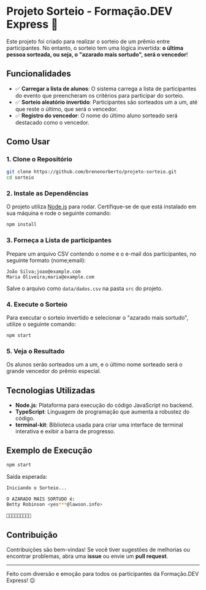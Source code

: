 # Projeto Sorteio - Formação.DEV Express 🎉

Este projeto foi criado para realizar o sorteio de um prêmio entre participantes. No entanto, o sorteio tem uma lógica invertida: **o última pessoa sorteada, ou seja, o "azarado mais sortudo", será o vencedor**!

## Funcionalidades

- ✅ **Carregar a lista de alunos**: O sistema carrega a lista de participantes do evento que preencheram os critérios para participar do sorteio.
- ✅ **Sorteio aleatório invertido**: Participantes são sorteados um a um, até que reste o último, que será o vencedor.
- ✅ **Registro do vencedor**: O nome do último aluno sorteado será destacado como o vencedor.

## Como Usar

### 1. **Clone o Repositório**

```bash
git clone https://github.com/brenonorberto/projeto-sorteio.git
cd sorteio
```

### 2. **Instale as Dependências**

O projeto utiliza [Node.js](https://nodejs.org/) para rodar. Certifique-se de que está instalado em sua máquina e rode o seguinte comando:

```bash
npm install
```

### 3. **Forneça a Lista de participantes**

Prepare um arquivo CSV contendo o nome e o e-mail dos participantes, no seguinte formato (nome;email):

```
João Silva;joao@example.com
Maria Oliveira;maria@example.com
```

Salve o arquivo como `data/dados.csv` na pasta `src` do projeto.

### 4. **Execute o Sorteio**

Para executar o sorteio invertido e selecionar o "azarado mais sortudo", utilize o seguinte comando:

```bash
npm start
```

### 5. **Veja o Resultado**

Os alunos serão sorteados um a um, e o último nome sorteado será o grande vencedor do prêmio especial.

## Tecnologias Utilizadas

- **Node.js**: Plataforma para execução do código JavaScript no backend.
- **TypeScript**: Linguagem de programação que aumenta a robustez do código.
- **terminal-kit**: Biblioteca usada para criar uma interface de terminal interativa e exibir a barra de progresso.

## Exemplo de Execução

```bash
npm start
```

Saída esperada:

```bash
Iniciando o Sorteio...

O AZARADO MAIS SORTUDO é:
Betty Robinson <yes***@lawson.info>

🎉🎉🎉🎉🎉🎉🎉🎉🎉
```

## Contribuição

Contribuições são bem-vindas! Se você tiver sugestões de melhorias ou encontrar problemas, abra uma **issue** ou envie um **pull request**.

---

Feito com diversão e emoção para todos os participantes da Formação.DEV Express! 😉
